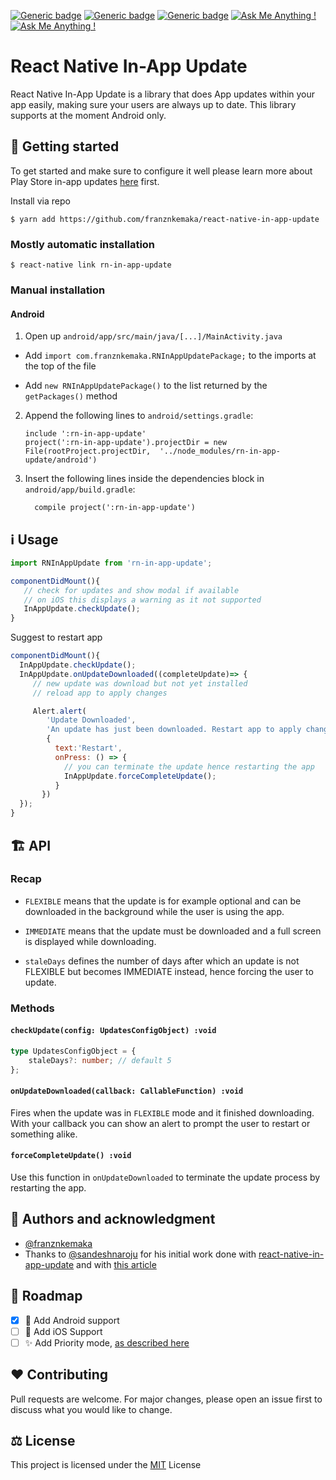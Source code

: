 [![Generic badge](https://img.shields.io/badge/License-MIT-green.svg)](https://shields.io/)
[![Generic badge](https://img.shields.io/badge/Android-YES-green.svg)](https://shields.io/)
[![Generic badge](https://img.shields.io/badge/iOS-NO-red.svg)](https://shields.io/)
[![Ask Me Anything !](https://img.shields.io/badge/Tested-No-1abc9c.svg)](https://GitHub.com/Naereen/ama)
[![Ask Me Anything !](https://img.shields.io/badge/Published-No-1abc9c.svg)](https://GitHub.com/Naereen/ama)

# React Native In-App Update

React Native In-App Update is a library that does App updates within your app easily, making sure your users are always up to date.
This library supports at the moment Android only.

## 🎉 Getting started

To get started and make sure to configure it well please learn more about Play Store in-app updates [here](https://developer.android.com/guide/playcore/in-app-updates) first.

Install via repo

`$ yarn add https://github.com/franznkemaka/react-native-in-app-update`

### Mostly automatic installation

`$ react-native link rn-in-app-update`

### Manual installation

#### Android

1. Open up `android/app/src/main/java/[...]/MainActivity.java`

-   Add `import com.franznkemaka.RNInAppUpdatePackage;` to the imports at the top of the file

-   Add `new RNInAppUpdatePackage()` to the list returned by the `getPackages()` method

2. Append the following lines to `android/settings.gradle`:
    ```
    include ':rn-in-app-update'
    project(':rn-in-app-update').projectDir = new File(rootProject.projectDir, 	'../node_modules/rn-in-app-update/android')
    ```
3. Insert the following lines inside the dependencies block in `android/app/build.gradle`:

    ```
      compile project(':rn-in-app-update')
    ```

## ℹ️ Usage

```javascript
import RNInAppUpdate from 'rn-in-app-update';

componentDidMount(){
   // check for updates and show modal if available
   // on iOS this displays a warning as it not supported
   InAppUpdate.checkUpdate();
}
```

Suggest to restart app

```javascript
componentDidMount(){
  InAppUpdate.checkUpdate();
  InAppUpdate.onUpdateDownloaded((completeUpdate)=> {
     // new update was download but not yet installed
     // reload app to apply changes

     Alert.alert(
        'Update Downloaded',
        'An update has just been downloaded. Restart app to apply changes',
        {
          text:'Restart',
          onPress: () => {
            // you can terminate the update hence restarting the app
            InAppUpdate.forceCompleteUpdate();
          }
       })
  });
}
```

## 🏗 API

### Recap

-   `FLEXIBLE` means that the update is for example optional and can be downloaded in the background while the user is using the app.

-   `IMMEDIATE` means that the update must be downloaded and a full screen is displayed while downloading.

-   `staleDays` defines the number of days after which an update is not FLEXIBLE but becomes IMMEDIATE instead, hence forcing the user to update.

### Methods

#### `checkUpdate(config: UpdatesConfigObject) :void`

```typescript
type UpdatesConfigObject = {
    staleDays?: number; // default 5
};
```

#### `onUpdateDownloaded(callback: CallableFunction) :void`

Fires when the update was in `FLEXIBLE` mode and it finished downloading. With your callback you can show an alert to prompt the user to restart or something alike.

#### `forceCompleteUpdate() :void`

Use this function in `onUpdateDownloaded` to terminate the update process by restarting the app.

## 🤝 Authors and acknowledgment

-   [@franznkemaka](https://github.com/franznkemaka)
-   Thanks to [@sandeshnaroju](https://github.com/sandeshnaroju) for his initial work done with [react-native-in-app-update](https://github.com/sandeshnaroju/react-native-in-app-update) and with [this article](https://www.naroju.com/implementing-android-in-app-updates-in-react-native)

## 📌 Roadmap

-   [x] 🤖 Add Android support
-   [ ] 🍏 Add iOS Support
-   [ ] ✨ Add Priority mode, [as described here](https://developer.android.com/guide/playcore/in-app-updates#check-priority)

## ❤️ Contributing

Pull requests are welcome. For major changes, please open an issue first to discuss what you would like to change.

## ⚖️ License

This project is licensed under the [MIT](LICENSE) License
